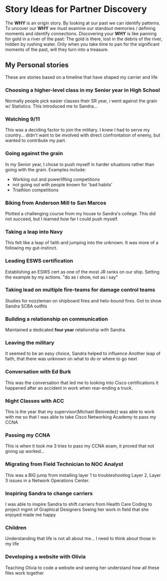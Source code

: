 # Story Ideas for Partner Discovery

The **WHY** is an origin story. By looking at our past we can identify patterns. To uncover our **WHY** we must examine our standout memories / defining moments and identify connections. Discovering your **WHY** is like panning for gold in a river of the past: The gold is there, lost in the debris of the river, hidden by rushing water. Only when you take time to pan for the significant moments of the past, will they turn into a treasure.

## My Personal stories

These are stories based on a timeline that have shaped my carrier and life

### Choosing a higher-level class in my Senior year in High School
Normally people pick easier classes their SR year, i went against the grain w/ Statistics. This introduced me to Sandra...

### Watching 9/11
This was a deciding factor to join the military. I knew I had to serve my country... didn't want to be involved with direct confrontation of enemy, but wanted to contribute my part.

### Going against the grain
In my Senior year, I chose to push myself in harder situations rather than going with the grain.
Examples include:
  * Working out and powerlifting competitions
  * not going out with people known for 'bad habits'
  * Triathlon competitions

### Biking from Anderson Mill to San Marcos
Plotted a challenging course from my house to Sandra's college. This did not succeed, but I learned how far I could push myself.

### Taking a leap into Navy
This felt like a leap of faith and jumping into the unknown.
It was more of a following my gut-instinct.

### Leading ESWS certification
Establishing an ESWS cert as one of the most JR ranks on our ship.
Setting the example by my actions. "do as i show, not as i say"

### Taking lead on multiple fire-teams for damage control teams
Studies for nozzleman on shipboard fires and helo-bound fires.
Got to show Sandra SCBA outfits

### Building a relationship on communication
Maintained a dedicated **four year** relationship with Sandra.

### Leaving the military
It seemed to be an easy choice, Sandra helped to influence
Another leap of faith, that there was unknown on what to do or where to go next

### Conversation with Ed Burk
This was the conversation that led me to looking into Cisco certifications
It happened after an accident in work when rear-ending a truck.

### Night Classes with ACC
This is the year that my supervisor(Michael Benivedez) was able to work with me so that I was able to take Cisco Networking Academy to pass my CCNA

### Passing my CCNA
This is when it took me 3 tries to pass my CCNA exam, it proved that not giving up worked...

### Migrating from Field Technician to NOC Analyst
This was a BIG jump from installing layer 1 to troubleshooting Layer 2, Layer 3 issues in a Network Operations Center.

### Inspiring Sandra to change carriers
I was able to inspire Sandra to shift carriers from Health Care Coding to project mgmt of Graphical Designers
Seeing her work in field that she enjoyed made me happy

### Children
Understanding that life is not all about me... I need to think about those in my life

### Developing a website with Olivia
Teaching Olivia to code a website and seeing her understand how all these files work together
